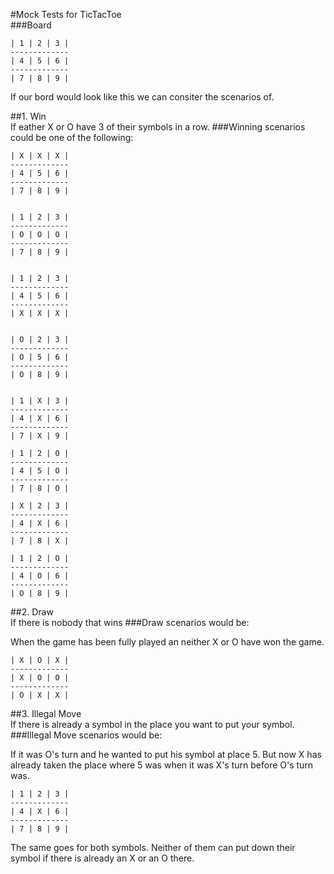 #Mock Tests for TicTacToe <br />
###Board <br />

    | 1 | 2 | 3 |
    -------------
    | 4 | 5 | 6 |
    -------------
    | 7 | 8 | 9 |

If our bord would look like this we can consiter the scenarios of. <br />

##1. Win <br />
If eather X or O have 3 of their symbols in a row.
###Winning scenarios could be one of the following: <br />

    | X | X | X |
    -------------
    | 4 | 5 | 6 |
    -------------
    | 7 | 8 | 9 |


    | 1 | 2 | 3 |
    -------------
    | O | O | O |
    -------------
    | 7 | 8 | 9 |


    | 1 | 2 | 3 |
    -------------
    | 4 | 5 | 6 |
    -------------
    | X | X | X |


    | O | 2 | 3 |
    -------------
    | O | 5 | 6 |
    -------------
    | O | 8 | 9 |


    | 1 | X | 3 |
    -------------
    | 4 | X | 6 |
    -------------
    | 7 | X | 9 |

    | 1 | 2 | O |
    -------------
    | 4 | 5 | O |
    -------------
    | 7 | 8 | O |

    | X | 2 | 3 |
    -------------
    | 4 | X | 6 |
    -------------
    | 7 | 8 | X |

    | 1 | 2 | O |
    -------------
    | 4 | O | 6 |
    -------------
    | O | 8 | 9 |

##2. Draw <br />
If there is nobody that wins
###Draw scenarios would be: <br />

When the game has been fully played an neither X or O have won the game. <br />

    | X | O | X |
    -------------
    | X | O | O |
    -------------
    | O | X | X |

##3. Illegal Move <br />
If there is already a symbol in the place you want to put your symbol.
###Illegal Move scenarios would be: <br />

If it was O's turn and he wanted to put his symbol at place 5. But now X has already taken the place where 5 was when it was X's turn before O's turn was. <br />

    | 1 | 2 | 3 |
    -------------
    | 4 | X | 6 |
    -------------
    | 7 | 8 | 9 |
  
The same goes for both symbols. Neither of them can put down their symbol if there is already an X or an O there.
